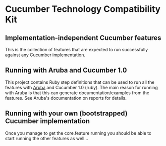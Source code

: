 # Cucumber Technology Compatibility Kit

## Implementation-independent Cucumber features

This is the collection of features that are expected to run successfully against any Cucumber implementation.

## Running with Aruba and Cucumber 1.0

This project contains Ruby step definitions that can be used to run all the features with [Aruba](https://github.com/cucumber/aruba) and Cucumber 1.0 (ruby). The main reason for running with Aruba is that this can generate documentation/examples from the features. See Aruba's documentation on reports for details.

## Running with your own (bootstrapped) Cucumber implementation

Once you manage to get the core.feature running you should be able to start running the other features as well...
